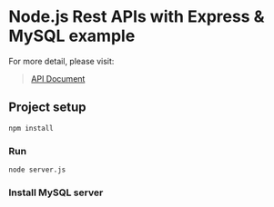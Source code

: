 # Node.js Rest APIs with Express & MySQL example

For more detail, please visit:
> [API Document](https://documenter.getpostman.com/view/10877831/SzYW2fHi?version=latest)

## Project setup
```
npm install
```

### Run
```
node server.js
```

### Install MySQL server